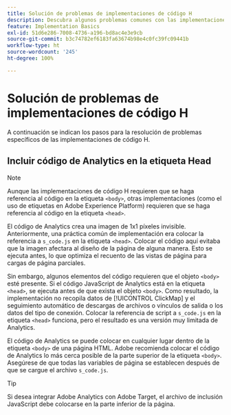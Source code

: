 ```yaml
---
title: Solución de problemas de implementaciones de código H
description: Descubra algunos problemas comunes con las implementaciones de JavaScript heredadas.
feature: Implementation Basics
exl-id: 51d6e286-7008-4736-a196-bd8ac4e3e9cb
source-git-commit: b3c74782ef6183fa63674b98e4c0fc39fc09441b
workflow-type: ht
source-wordcount: '245'
ht-degree: 100%

---
```


# Solución de problemas de implementaciones de código H

A continuación se indican los pasos para la resolución de problemas específicos de las implementaciones de código H.

## Incluir código de Analytics en la etiqueta Head

>[!NOTE]
>
>Aunque las implementaciones de código H requieren que se haga referencia al código en la etiqueta `<body>`, otras implementaciones (como el uso de etiquetas en Adobe Experience Platform) requieren que se haga referencia al código en la etiqueta `<head>`.

El código de Analytics crea una imagen de 1x1 píxeles invisible. Anteriormente, una práctica común de implementación era colocar la referencia a `s_code.js` en la etiqueta `<head>`. Colocar el código aquí evitaba que la imagen afectara al diseño de la página de alguna manera. Esto se ejecuta antes, lo que optimiza el recuento de las vistas de página para cargas de página parciales.

Sin embargo, algunos elementos del código requieren que el objeto `<body>` esté presente. Si el código JavaScript de Analytics está en la etiqueta `<head>`, se ejecuta antes de que exista el objeto `<body>`. Como resultado, la implementación no recopila datos de [!UICONTROL ClickMap] y el seguimiento automático de descargas de archivos o vínculos de salida o los datos del tipo de conexión. Colocar la referencia de script a `s_code.js` en la etiqueta `<head>` funciona, pero el resultado es una versión muy limitada de Analytics.

El código de Analytics se puede colocar en cualquier lugar dentro de la etiqueta `<body>` de una página HTML. Adobe recomienda colocar el código de Analytics lo más cerca posible de la parte superior de la etiqueta `<body>`. Asegúrese de que todas las variables de página se establecen después de que se cargue el archivo `s_code.js`.

>[!TIP]
>
>Si desea integrar Adobe Analytics con Adobe Target, el archivo de inclusión JavaScript debe colocarse en la parte inferior de la página.
